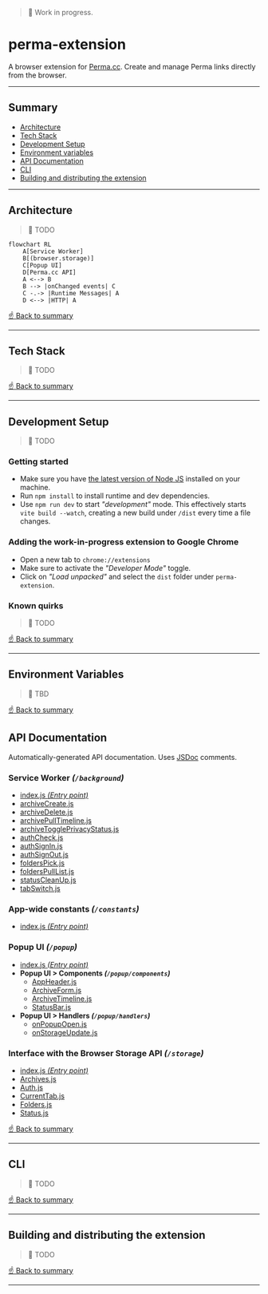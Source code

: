 > 🚧 Work in progress.

# perma-extension
A browser extension for [Perma.cc](https://perma.cc/). Create and manage Perma links directly from the browser.

---

## Summary
- [Architecture](#architecture)
- [Tech Stack](#tech-stack)
- [Development Setup](#development-setup)
- [Environment variables](#environment-variables)
- [API Documentation](#api-documentation)
- [CLI](#cli)
- [Building and distributing the extension](#building-and-distributing-the-extension)

---

## Architecture

> 🚧 TODO

```mermaid
flowchart RL
    A[Service Worker]
    B[(browser.storage)]
    C[Popup UI]
    D[Perma.cc API]
    A <--> B 
    B --> |onChanged events| C
    C -.-> |Runtime Messages| A
    D <--> |HTTP| A 
```

[☝️ Back to summary](#summary)

---

## Tech Stack

> 🚧 TODO

[☝️ Back to summary](#summary)

---

## Development Setup

> 🚧 TODO

### Getting started
- Make sure you have [the latest version of Node JS](https://nodejs.org/en/) installed on your machine. 
- Run `npm install` to install runtime and dev dependencies.
- Use `npm run dev` to start _"development"_ mode. This effectively starts `vite build --watch`, creating a new build under `/dist` every time a file changes.

### Adding the work-in-progress extension to Google Chrome
- Open a new tab to `chrome://extensions`
- Make sure to activate the _"Developer Mode"_ toggle.
- Click on _"Load unpacked"_ and select the `dist` folder under `perma-extension`.

### Known quirks 

> 🚧 TODO

[☝️ Back to summary](#summary)

---

## Environment Variables

> 🚧 TBD 

[☝️ Back to summary](#summary)


## API Documentation

Automatically-generated API documentation. Uses [JSDoc](https://jsdoc.app/) comments.

### Service Worker _(`/background`)_
- [index.js _(Entry point)_](/doc/background/index.md)
- [archiveCreate.js](/doc/background/archiveCreate.md)
- [archiveDelete.js](/doc/background/archiveDelete.md)
- [archivePullTimeline.js](/doc/background/archivePullTimeline.md)
- [archiveTogglePrivacyStatus.js](/doc/background/archiveTogglePrivacyStatus.md)
- [authCheck.js](/doc/background/authCheck.md)
- [authSignIn.js](/doc/background/authSignIn.md)
- [authSignOut.js](/doc/background/authSignOut.md)
- [foldersPick.js](/doc/background/foldersPick.md)
- [foldersPullList.js](/doc/background/foldersPullList.md)
- [statusCleanUp.js](/doc/background/statusCleanUp.md)
- [tabSwitch.js](/doc/background/tabSwitch.md)

### App-wide constants _(`/constants`)_
- [index.js _(Entry point)_](/doc/constants/index.md)

### Popup UI _(`/popup`)_
- [index.js _(Entry point)_](/doc/popup/index.md)
- **Popup UI > Components _(`/popup/components`)_**
  - [AppHeader.js](/doc/popup/components/AppHeader.md)
  - [ArchiveForm.js](/doc/popup/components/ArchiveForm.md)
  - [ArchiveTimeline.js](/doc/popup/components/ArchiveTimeline.md)
  - [StatusBar.js](/doc/popup/components/StatusBar.md)
- **Popup UI > Handlers _(`/popup/handlers`)_**
  - [onPopupOpen.js](/doc/popup/handlers/onPopupOpen.md)
  - [onStorageUpdate.js](/doc/popup/handlers/onStorageUpdate.md)

### Interface with the Browser Storage API _(`/storage`)_
- [index.js _(Entry point)_](/doc/storage/index.md)
- [Archives.js](/doc/storage/Archives.md)
- [Auth.js](/doc/storage/Auth.md)
- [CurrentTab.js](/doc/storage/CurrentTab.md)
- [Folders.js](/doc/storage/Folders.md)
- [Status.js](/doc/storage/Status.md)

[☝️ Back to summary](#summary)

---

## CLI

> 🚧 TODO

[☝️ Back to summary](#summary)

---

## Building and distributing the extension

> 🚧 TODO

[☝️ Back to summary](#summary)

---